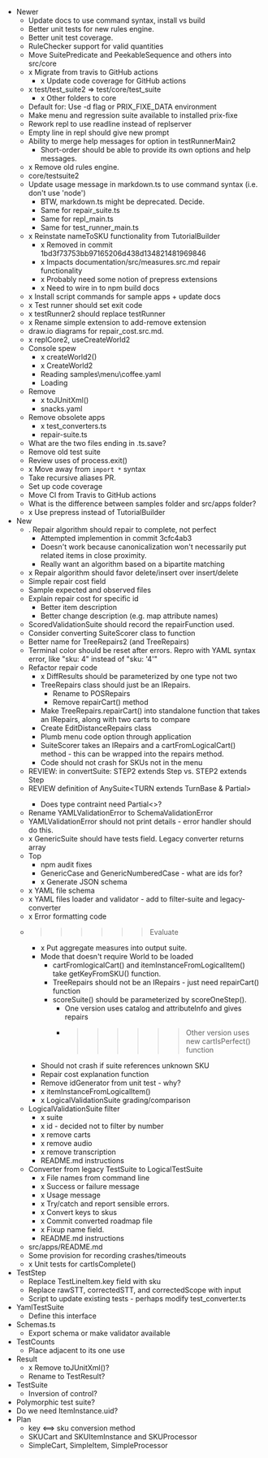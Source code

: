 
* Newer
  * Update docs to use command syntax, install vs build
  * Better unit tests for new rules engine.
  * Better unit test coverage.
  * RuleChecker support for valid quantities
  * Move SuitePredicate and PeekableSequence and others into src/core
  * x Migrate from travis to GitHub actions
    * x Update code coverage for GitHub actions
  * x test/test_suite2 => test/core/test_suite
    * x Other folders to core
  * Default for: Use -d flag or PRIX_FIXE_DATA environment
  * Make menu and regression suite available to installed prix-fixe
  * Rework repl to use readline instead of replserver
  * Empty line in repl should give new prompt
  * Ability to merge help messages for option in testRunnerMain2
    * Short-order should be able to provide its own options and help messages.
  * x Remove old rules engine.
  * core/testsuite2
  * Update usage message in markdown.ts to use command syntax (i.e. don't use 'node')
    * BTW, markdown.ts might be deprecated. Decide.
    * Same for repair_suite.ts
    * Same for repl_main.ts
    * Same for test_runner_main.ts
  * x Reinstate nameToSKU functionality from TutorialBuilder
    * x Removed in commit 1bd3f73753bb97165206d438d134821481969846
    * x Impacts documentation/src/measures.src.md repair functionality
    * x Probably need some notion of prepress extensions
    * x Need to wire in to npm build docs
  * x Install script commands for sample apps + update docs
  * x Test runner should set exit code
  * x testRunner2 should replace testRunner
  * x Rename simple extension to add-remove extension
  * draw.io diagrams for repair_cost.src.md.
  * x replCore2, useCreateWorld2
  * Console spew
    * x createWorld2()
    * x CreateWorld2
    * Reading samples\menu\coffee.yaml
    * Loading 
  * Remove
    * x toJUnitXml()
    * snacks.yaml
  * Remove obsolete apps
    * x test_converters.ts
    * repair-suite.ts
  * What are the two files ending in .ts.save?
  * Remove old test suite
  * Review uses of process.exit()
  * x Move away from `import *` syntax
  * Take recursive aliases PR.
  * Set up code coverage
  * Move CI from Travis to GitHub actions
  * What is the difference between samples folder and src/apps folder?
  * x Use prepress instead of TutorialBuilder
* New
  * . Repair algorithm should repair to complete, not perfect
    * Attempted implemention in commit 3cfc4ab3
    * Doesn't work because canonicalization won't necessarily put related items in close proximity.
    * Really want an algorithm based on a bipartite matching
  * x Repair algorithm should favor delete/insert over insert/delete
  * Simple repair cost field
  * Sample expected and observed files
  * Explain repair cost for specific id
    * Better item description
    * Better change description (e.g. map attribute names)
  * ScoredValidationSuite should record the repairFunction used.
  * Consider converting SuiteScorer class to function
  * Better name for TreeRepairs2 (and TreeRepairs)
  * Terminal color should be reset after errors. Repro with YAML syntax error, like "sku: 4" instead of "sku: '4'"
  * Refactor repair code
    * x DiffResults should be parameterized by one type not two
    * TreeRepairs class should just be an IRepairs.
      * Rename to POSRepairs
      * Remove repairCart() method
    * Make TreeRepairs.repairCart() into standalone function that takes an IRepairs, along with two carts to compare
    * Create EditDistanceRepairs class
    * Plumb menu code option through application
    * SuiteScorer takes an IRepairs and a cartFromLogicalCart() method - this can be wrapped into the repairs method.
    * Code should not crash for SKUs not in the menu
  * REVIEW: in convertSuite: STEP2 extends Step<TURN1> vs. STEP2 extends Step<TURN2>
  * REVIEW definition of AnySuite<TURN extends TurnBase & Partial<CombinedTurn>>
    * Does type contraint need Partial<>?
  * Rename YAMLValidationError to SchemaValidationError
  * YAMLValidationError should not print details - error handler should do this.
  * x GenericSuite should have tests field. Legacy converter returns array
  * Top
    * npm audit fixes
    * GenericCase and GenericNumberedCase - what are ids for?
    * x Generate JSON schema
  * x YAML file schema
  * x YAML files loader and validator - add to filter-suite and legacy-converter
  * x Error formatting code
  * >>>>>> Evaluate
    * x Put aggregate measures into output suite.
    * Mode that doesn't require World to be loaded
      * cartFromlogicalCart() and itemInstanceFromLogicalItem() take getKeyFromSKU() function.
      * TreeRepairs should not be an IRepairs - just need repairCart() function
      * scoreSuite() should be parameterized by scoreOneStep().
        * One version uses catalog and attributeInfo and gives repairs
        * >>>>>> Other version uses new cartIsPerfect() function
    * Should not crash if suite references unknown SKU
    * Repair cost explanation function
    * Remove idGenerator from unit test - why?
    * x itemInstanceFromLogicalItem()
    * x LogicalValidationSuite grading/comparison
  * LogicalValidationSuite filter
    * x suite
    * x id - decided not to filter by number
    * x remove carts
    * x remove audio
    * x remove transcription
    * README.md instructions
  * Converter from legacy TestSuite to LogicalTestSuite
    * x File names from command line
    * x Success or failure message
    * x Usage message
    * x Try/catch and report sensible errors.
    * x Convert keys to skus
    * x Commit converted roadmap file
    * x Fixup name field.
    * README.md instructions
  * src/apps/README.md
  * Some provision for recording crashes/timeouts
  * x Unit tests for cartIsComplete()
* TestStep
  * Replace TestLineItem.key field with sku
  * Replace rawSTT, correctedSTT, and correctedScope with input
  * Script to update existing tests - perhaps modify test_converter.ts
* YamlTestSuite
  * Define this interface
* Schemas.ts
  * Export schema or make validator available
* TestCounts
  * Place adjacent to its one use
* Result
  * x Remove toJUnitXml()?
  * Rename to TestResult?
* TestSuite
  * Inversion of control?
* Polymorphic test suite?
* Do we need ItemInstance.uid?
* Plan
  * key <==> sku conversion method
  * SKUCart and SKUItemInstance and SKUProcessor
  * SimpleCart, SimpleItem, SimpleProcessor

